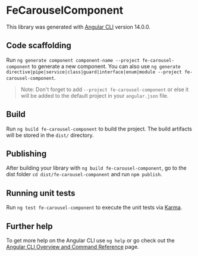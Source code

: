 # FeCarouselComponent

This library was generated with [Angular CLI](https://github.com/angular/angular-cli) version 14.0.0.

## Code scaffolding

Run `ng generate component component-name --project fe-carousel-component` to generate a new component. You can also use `ng generate directive|pipe|service|class|guard|interface|enum|module --project fe-carousel-component`.
> Note: Don't forget to add `--project fe-carousel-component` or else it will be added to the default project in your `angular.json` file. 

## Build

Run `ng build fe-carousel-component` to build the project. The build artifacts will be stored in the `dist/` directory.

## Publishing

After building your library with `ng build fe-carousel-component`, go to the dist folder `cd dist/fe-carousel-component` and run `npm publish`.

## Running unit tests

Run `ng test fe-carousel-component` to execute the unit tests via [Karma](https://karma-runner.github.io).

## Further help

To get more help on the Angular CLI use `ng help` or go check out the [Angular CLI Overview and Command Reference](https://angular.io/cli) page.
